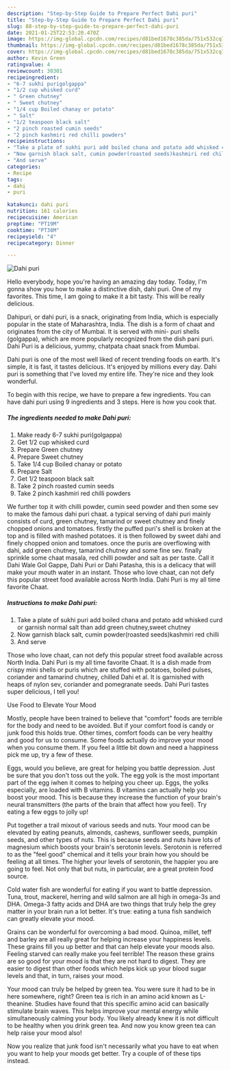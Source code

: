 ```yaml
---
description: "Step-by-Step Guide to Prepare Perfect Dahi puri"
title: "Step-by-Step Guide to Prepare Perfect Dahi puri"
slug: 88-step-by-step-guide-to-prepare-perfect-dahi-puri
date: 2021-01-25T22:53:20.470Z
image: https://img-global.cpcdn.com/recipes/d81bed1678c385da/751x532cq70/dahi-puri-recipe-main-photo.jpg
thumbnail: https://img-global.cpcdn.com/recipes/d81bed1678c385da/751x532cq70/dahi-puri-recipe-main-photo.jpg
cover: https://img-global.cpcdn.com/recipes/d81bed1678c385da/751x532cq70/dahi-puri-recipe-main-photo.jpg
author: Kevin Green
ratingvalue: 4
reviewcount: 30301
recipeingredient:
- "6-7 sukhi purigolgappa"
- "1/2 cup whisked curd"
- " Green chutney"
- " Sweet chutney"
- "1/4 cup Boiled chanay or potato"
- " Salt"
- "1/2 teaspoon black salt"
- "2 pinch roasted cumin seeds"
- "2 pinch kashmiri red chilli powders"
recipeinstructions:
- "Take a plate of sukhi puri add boiled chana and potato add whisked curd or garnish normal salt than add green chutney,sweet chutney"
- "Now garnish black salt, cumin powder(roasted seeds)kashmiri red chilli"
- "And serve"
categories:
- Recipe
tags:
- dahi
- puri

katakunci: dahi puri 
nutrition: 161 calories
recipecuisine: American
preptime: "PT19M"
cooktime: "PT38M"
recipeyield: "4"
recipecategory: Dinner

---
```



![Dahi puri](https://img-global.cpcdn.com/recipes/d81bed1678c385da/751x532cq70/dahi-puri-recipe-main-photo.jpg)

Hello everybody, hope you're having an amazing day today. Today, I'm gonna show you how to make a distinctive dish, dahi puri. One of my favorites. This time, I am going to make it a bit tasty. This will be really delicious.

Dahipuri, or dahi puri, is a snack, originating from India, which is especially popular in the state of Maharashtra, India. The dish is a form of chaat and originates from the city of Mumbai. It is served with mini- puri shells (golgappa), which are more popularly recognized from the dish pani puri. Dahi Puri is a delicious, yummy, chatpata chaat snack from Mumbai.

Dahi puri is one of the most well liked of recent trending foods on earth. It's simple, it is fast, it tastes delicious. It's enjoyed by millions every day. Dahi puri is something that I've loved my entire life. They're nice and they look wonderful.


To begin with this recipe, we have to prepare a few ingredients. You can have dahi puri using 9 ingredients and 3 steps. Here is how you cook that.

<!--inarticleads1-->

##### The ingredients needed to make Dahi puri:

1. Make ready 6-7 sukhi puri(golgappa)
1. Get 1/2 cup whisked curd
1. Prepare  Green chutney
1. Prepare  Sweet chutney
1. Take 1/4 cup Boiled chanay or potato
1. Prepare  Salt
1. Get 1/2 teaspoon black salt
1. Take 2 pinch roasted cumin seeds
1. Take 2 pinch kashmiri red chilli powders


We further top it with chilli powder, cumin seed powder and then some sev to make the famous dahi puri chaat. a typical serving of dahi puri mainly consists of curd, green chutney, tamarind or sweet chutney and finely chopped onions and tomatoes. firstly the puffed puri&#39;s shell is broken at the top and is filled with mashed potatoes. it is then followed by sweet dahi and finely chopped onion and tomatoes. once the puris are overflowing with dahi, add green chutney, tamarind chutney and some fine sev. finally sprinkle some chaat masala, red chilli powder and salt as per taste. Call it Dahi Wale Gol Gappe, Dahi Puri or Dahi Patasha, this is a delicacy that will make your mouth water in an instant. Those who love chaat, can not defy this popular street food available across North India. Dahi Puri is my all time favorite Chaat. 

<!--inarticleads2-->

##### Instructions to make Dahi puri:

1. Take a plate of sukhi puri add boiled chana and potato add whisked curd or garnish normal salt than add green chutney,sweet chutney
1. Now garnish black salt, cumin powder(roasted seeds)kashmiri red chilli
1. And serve


Those who love chaat, can not defy this popular street food available across North India. Dahi Puri is my all time favorite Chaat. It is a dish made from crispy mini shells or puris which are stuffed with potatoes, boiled pulses, coriander and tamarind chutney, chilled Dahi et al. It is garnished with heaps of nylon sev, coriander and pomegranate seeds. Dahi Puri tastes super delicious, I tell you! 

Use Food to Elevate Your Mood


Mostly, people have been trained to believe that "comfort" foods are terrible for the body and need to be avoided. But if your comfort food is candy or junk food this holds true. Other times, comfort foods can be very healthy and good for us to consume. Some foods actually do improve your mood when you consume them. If you feel a little bit down and need a happiness pick me up, try a few of these.

Eggs, would you believe, are great for helping you battle depression. Just be sure that you don't toss out the yolk. The egg yolk is the most important part of the egg iwhen it comes to helping you cheer up. Eggs, the yolks especially, are loaded with B vitamins. B vitamins can actually help you boost your mood. This is because they increase the function of your brain's neural transmitters (the parts of the brain that affect how you feel). Try eating a few eggs to jolly up!

Put together a trail mixout of various seeds and nuts. Your mood can be elevated by eating peanuts, almonds, cashews, sunflower seeds, pumpkin seeds, and other types of nuts. This is because seeds and nuts have lots of magnesium which boosts your brain's serotonin levels. Serotonin is referred to as the "feel good" chemical and it tells your brain how you should be feeling at all times. The higher your levels of serotonin, the happier you are going to feel. Not only that but nuts, in particular, are a great protein food source.

Cold water fish are wonderful for eating if you want to battle depression. Tuna, trout, mackerel, herring and wild salmon are all high in omega-3s and DHA. Omega-3 fatty acids and DHA are two things that truly help the grey matter in your brain run a lot better. It's true: eating a tuna fish sandwich can greatly elevate your mood. 

Grains can be wonderful for overcoming a bad mood. Quinoa, millet, teff and barley are all really great for helping increase your happiness levels. These grains fill you up better and that can help elevate your moods also. Feeling starved can really make you feel terrible! The reason these grains are so good for your mood is that they are not hard to digest. They are easier to digest than other foods which helps kick up your blood sugar levels and that, in turn, raises your mood.

Your mood can truly be helped by green tea. You were sure it had to be in here somewhere, right? Green tea is rich in an amino acid known as L-theanine. Studies have found that this specific amino acid can basically stimulate brain waves. This helps improve your mental energy while simultaneously calming your body. You likely already knew it is not difficult to be healthy when you drink green tea. And now you know green tea can help raise your mood also!

Now you realize that junk food isn't necessarily what you have to eat when you want to help your moods get better. Try  a  couple of  of  these  tips  instead.

